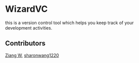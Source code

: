 # WizardVC
this is a version control tool which helps you keep track of your development activities.


## Contributors
[Ziang W](https://github.com/bme01), [sharonwang1220](https://github.com/sharonwang1220)